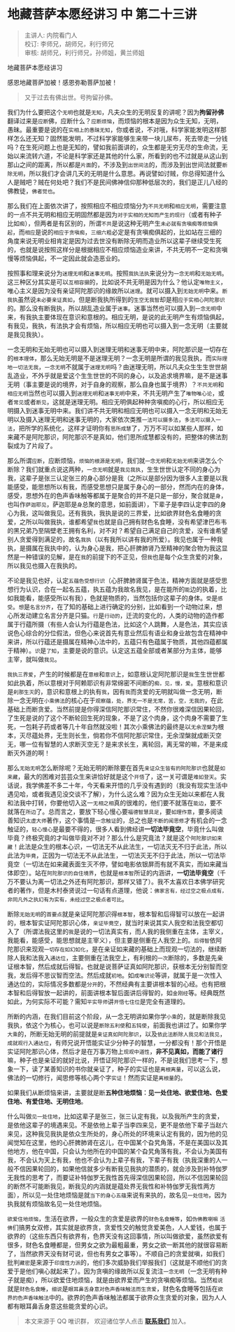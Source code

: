 # 地藏菩萨本愿经讲习 中 第二十三讲

> 主讲人: 内院看门人 <br />
> 校订: 李师兄，胡师兄，利行师兄 <br />
> 审核: 胡师兄，利行师兄，孙师姐，黄兰师姐 <br />

地藏菩萨本愿经讲习

感恩地藏菩萨加被！感恩弥勒菩萨加被！

> 又于过去有佛出世。号拘留孙佛。

我们为什么要把这个`无明`也就是`无知`，凡夫众生的无明反复的讲呢？因为**拘留孙佛**翻译过来是`应断`佛，应断什么？`应断烦恼`，而烦恼的根本是因为众生无知，无明，愚昧。最重要是说的在`实相上的愚昧无知`，你或者说，不对哦，科学家能发明这样那样怎么还无知？固然能发明，不过科学家能够生来带一块儿尿布，死去带走一分钱吗？在生死问题上也是无知的，譬如我前面讲的，众生都是无穷无尽的生命流，无始以来流转六道，不论是科学家还是其他的什么家，所看到的也不过就是从这山到那山之间的距离，所以都是`片面`的，不涉及到`出世间法`的，而涉及到出世间法就要`断除无明`，所以我们才会讲几天的无明是什么意思。再说譬如讨贼，你总得知道什么人是贼吧？贼在何处吧？我们不是民间佛神信仰那种低层次的，我们是正儿八经的佛教徒，`佛者觉也`。

那么我们在上面依次讲了，按照相应不相应烦恼分为`不共无明`和`相应无明`，需要注意的一点不共无明和相应无明固然都是因为`对于实相的无知而产生的现行`（或者有种子比如`痴`），但两者是有区别的，所谓`不共`是说这种无明产生`未必就有贪嗔痴等烦恼俱起`，而`相应`是说的`相应于贪嗔痴`，`三细六粗`必定是有贪嗔痴俱起的，比如站在三细的角度来说无明业相肯定是因为过去世没有断除无明而造业所以这辈子继续受生死的，也就是说按照这样分是根据相应不相应烦恼造业来讲，不共无明不一定和贪嗔慢等烦恼俱起，不一定因此就会造恶业的。

按照事和理来说分为`迷理无明`和`迷事无明`。按照`我执法执`来说分为`一念无明`和`无始无明`。这三种区分其实是可以`互相容摄`的，比如说不共无明是因为什么？他认定`唯物主义`，唯心主义是因为没有亲证阿陀那识的缘故所以`迷理`。就可以摄入到`无始无明`中来。`断我执`虽然说`未必要亲证真如`，但是断我执所得到的`生空无我智`却是相`应于实相心阿陀那识`的。那么没有断我执，所以胡乱造业属于`迷事`。迷事当然也可以摄入到`一念无明`中来，有我执主要体现在意识和意根的。相应无明，是说的此无明产生有烦恼俱起，有我见，我执，有法执才会有烦恼，所以相应无明也可以摄入到一念无明（主要就是我见我执）。

一念无明和无始无明也可以摄入到迷理无明和迷事无明中来，阿陀那识是一切存在的`根本理体`，那么无始无明是不是迷理无明？一念无明是所谓的我见我执，而`实际理地一切法无我`，`一念无明`不就属于`迷理无明`吗？由迷理无明，所以凡夫众生生生世世胡乱造业，不外乎就是爱这个生生世世的不同的身心，以及追求境界嘛，是不是迷事无明（事主要是说的境界，对于自身的观察，那么自身也属于境界）？`不共无明`和`相应无明`当然也可以摄入到`迷理无明`和`迷事无明`中来，不共无明产生了`唯物唯心论`，或者`常见`或者`断见`，这就是迷理无明。相应无明俱起种种贪嗔痴的心行，所以相应无明摄入到迷事无明中来。我们讲不共无明和相应无明也可以摄入一念无明和无始无明以及摄入迷理无明和迷事无明的，大家依次类推`一法可以摄多法`，`多法可以摄入一法`，把所学的系统化，这样才证明你有`思所成慧`了，万万不可以如某些人那样，如来藏不是阿陀那识，阿陀那识不是真如，他们思所成慧都没有的，把整体的佛法割裂成为了片段了。

那么所谓`应断`，应断烦恼，`烦恼的根源是无明`，我们就`一念无明`和`无始无明`来讲怎么个断除？我们就重点说这两种，`一念无明`就是`我见我执`，生生世世认定不同的身心为我，这辈子是张三认定张三的身心部分是我（之所以是部分因为很多人主要是以我能感受，能思想所以有我，而感受思想只是属于身心的一部分，然而内在的身体，感受，思想外在的色声香味触等都属于是聚合的并不是只是一部分，聚合就是`身`，也叫作`萨迦耶见`，萨迦耶是`身`总聚的意思，如前面讲），下辈子是李四认定李四的身心为我，这叫做我见。还有我执，我执是说的三界爱，比如欲界财色名食睡的贪爱，之所以叫做我执，谁都希望`我`也就是自己拥有财色名食睡，没有希望津巴布韦的黑兄弟乃至隔壁老王拥有名利，对不对？希望自己满足自己的贪爱，没有谁希望别人贪爱得到满足的，故名`我执`（以有我所以讲有我的所爱）。我见也属于一种我执，是摄属在我执中的，认为身心是我，把心肝脾肺肾乃至精神的聚合物为我这显然是一种错误的见解，是在`我`的前提下的不正见，但`我`也是每个众生贪爱的对象，所以我见也摄入在我执的。

不论是我见也好，认定`五蕴色受想行识`（心肝脾肺肾属于色法，精神方面就是感受思想行为认识，合在一起名五蕴，执五蕴为我故名我见，是在能所的`能`边的执着，比如我能看，能感受所以有我），色就是物质的，当然包括你这辈子的身体。`受`是`感受`。`想`是`名言分齐`，在了知的基础上进行确定的分别，比如看到一个动物过来，想心所发动建立名言分齐是只猫。`行`是`行动的`，迁流的变化的，人类的动物的造作都属于行蕴所摄（有些人会认为行蕴是色法，比如这个人跳舞，人是色法，其实应该说色心综合的分位假法，但色心来说首先有意业然后有语业和身业故包含在精神中来讲，所以行蕴还是摄属在精神心法中的，五蕴只有色蕴属于物质，其他四蕴都属于精神）。`识`是`了知`，主要是说的意识。认定这五蕴全部或者某部分为主体，能够主宰，就叫做`我见`。

`我执三界爱`，产生的时候都是在`意根`和`意识`上，如意根认定阿陀那识是`我`生生世世都如此执着，所以意根对于阿赖耶识有非常绵密不间断的`痴，见，慢，爱`。意根和意识是`刹那生灭`的，意识和意根上的执有`我`，因有`我`而贪爱的无明就叫做一念无明，断除一念无明在`小乘佛法`的核心在于`观察蕴，处，界无一不是无常，苦，空，无我的`，在此基础上而断贪爱。当然前提是你得深信阿陀那识常住，不然你很难深信因果轮回，了生死是说的了这个不断轮回生死的现象，不是了这个肉身，这个肉身不需要了生死，一包耗子药或者等几十年自然就没啦！其次小乘佛法的最终是以`无余涅槃`为根本，灭尽蕴处界，无生则长生，倘若你不信阿陀那识常住，无余涅槃就成断灭空无，哪一位有智慧的人求断灭空无？是来求长生，离轮回，离无常的嘛，不是来成断灭外道的啊！

那么`无始无明`怎么断除呢？无始无明的断除要在首先`亲证众生皆有的阿陀那识`也就是`如来藏`，最大的困难对芸芸众生来讲恰好就是这个`开悟`了，这一关可谓是`难如登天`。实话说，我学佛差不多二十年，今天看来开悟的几乎没有遇到的（我没有现实生活中遇见哈，或者我遇见没交谈不了解），为什么这么难？因为众生无始以来都在人我和法我中打转，你要他切入这一`无相之相`真的很难的，他们要不就落在`能边`，要不就落在`所边`了。总而言之，要放下轻心慢心要`福德智慧具足`，要`如理作意`，要多阅读善知识`太虚大师`著作，这个事情是`一念触证`的，总之也是`不断的闻思修`才有机会的一念触证的，`轻心慢心`是最要不得的，很多人看到佛经讲**一切法毕竟空**，毕竟什么叫做毕竟？终极究竟的才叫做毕竟对不对？那么什么是究竟法？就是这个`阿陀那识如来藏`！此法是众生的根本心识，一切法无不从此法生，一切法灭无不归于此法，所以此法为`毕竟`，正因为一切法无不从此法生，一切法灭无不归于此法，所以一切法毕竟空（一切法在如来藏表面生灭不停，譬如电影依银屏而有就不真实，而如来藏当体即空）。站在`阿陀那识的自住境界`，也就是`根本智`所证的内涵讲，**一切法毕竟空**（千万不要认为离一切法之外还有阿陀那识，那样又错了）。我不太喜欢日本佛学研究者的著作，但是木村泰贤说过一句话有点道理，他说：`佛家言有，经过空之极点成有，非同凡外之执幻有为实有，未经过空之极点者可比`。

断除`无始无明`的`首要点`就是亲证阿陀那识得`根本智`，根本智和后得智可以放在一起讲的，根本智实证阿陀那识心体，`亲证毕竟空`，就当时来说其实人我空和法我空都切入了（所谓法我这里的`我`是说的一切法真实有，而人我的我侧重在主体，主宰义，我能看，能感受，能思想就是主宰义），但主要是侧重在人我空上的。`后得智`依阿陀那识来现观`一切存在如幻如化`，是在亲证如来藏的基础上而现观一切法的，继续断除人我和法我入`通达位`，主要侧重在法我空上，有利根的`一次`断除的，多数是先亲证根本智，然后成就后得智。也就是说菩萨证真如阿陀那识，获根本无分别智而空我，发后得不思议智而空法。然后成就`初地`。如`成唯识论`等讲，就属于是一次性入通达位的，实际情况多数都是`分开`的，不然经典有主要讲根本智的心经。也有把根本智和后得智放一起讲的，前面讲根本智后面讲后得智的，如`金刚经`等。经典既然如此，为何实际不可能？需知`平实导师`讲`开悟七住位`是完全有道理的。

所断的内涵，在我们目前这个阶段，从一念无明讲如果你学`小乘`的，就是断除我见我执，依这个为核心，也可以说是`断除五利使`和`五钝使`，前面我也讲过了。如果你学`大乘`的，所断无始无明的前提就是`亲证真如阿陀那识`，以及`依此法断除人我见和法我见`，`成就观行入通达位`，有师兄说开悟能实证少分种子的智慧，一分都没有！那个开悟是实证阿陀那识心体，然后才是在万事万物上`现观中道性`，**非不见真如，而能了诸行**嘛，种子也是亲证的就好比说，开悟证阿陀那识一样的，不是说我们思考一下，想象一下，读了某善知识的书你就亲证了，种子的实证也是`离根离量`，可以这么说，佛法的一切修行，闻思修等核心两个字`实证`！然而实证是`离根量`的。

如果我们从断烦恼来讲，主要就是断**五种住地烦恼︰见一处住地、欲爱住地、色爱住地、有爱住地、无明住地**。

什么叫做`见一处住地`，比如这辈子是张三，张三认定有我，以及我所产生的贪爱，是依他这辈子的境遇来见。不是依他上辈子当李四来见，更不是依他下辈子当赵六来见，这种我见我执是依众生所处的，身心所处的环境来认定有我的，因为他的见闻觉知在这里，他的心肝脾肺肾在这儿，在中国某个旮旯角落，不是在美国以及其他地方，他在中国，只会认为他所在的中国的某个旮旯角落有我，不会认为美国有我，不会认为天上有我，他也不会认为上辈子有我，下辈子有我（执我深重的人一般不信因果轮回的，如果他信就多少有断我见我执的潜质的，就会涉及到补特伽罗无我性的思考了，而要证补特伽罗无我性首先得深信因果轮回，所以不信因果轮回的断然不可能断我见，断我见的内涵就是蕴处界无我性和补特伽罗无我性两方面），所以见一处住地烦恼是就`当下的身心五蕴`来说有来执的，故名见`一处住地`，因为执我就有烦恼故名见一处住地烦恼。

`欲爱住地烦恼`，生活在欲界，一般众生的贪爱是欲界的`财色名食睡等`，如`伪佛教喇嘛` `活佛`们搞男女双修，其实就是欲界贪，贪爱性交的触觉贪爱美色，人人爱钱，也属于欲界的（这些东西只有欲界有，色界天没有这回事情，所以叫做欲爱，虽然欲爱有很多，财色名食睡都是，但男女之欲为最粗最重，男女之欲一断其他的就很容易断了，当然欲界天没有财可说，但也有男女之事等）。不顺自己的贪爱就嗔，如我们批判`藏密`是来源于`印度性力派`的，他们多次威胁我们举报我们（这就是不顺他们的贪爱于是他们嗔心就起来了）。因为贪嗔的缘故所以反复流注`一念无明`（一念无明有种子就是痴），所以欲爱住地烦恼，就是由欲界爱而产生的贪嗔痴等烦恼。当然`粗说`就是`财色名食睡`，`细说`是`眼耳鼻舌身意对色声香味触法而生贪爱`，财色名食睡等包括在`欲界的色声香味触法`中的。欲界的色声香味触法都属于欲界众生贪爱的对象，因为人人都有眼耳鼻舌身意这些能贪爱的心识。

> 本文来源于 QQ 唯识群， 欢迎诸位学人点击 **[联系我们](https://mp.weixin.qq.com/s/lZCfWjmLjgNR165Tx4_bCQ)** 加入。
